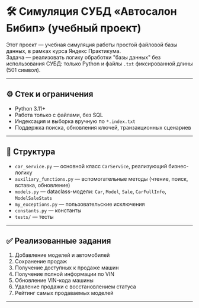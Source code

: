 # 🛠 Симуляция СУБД «Автосалон Бибип» (учебный проект)

Этот проект — учебная симуляция работы простой файловой базы данных, в рамках курса Яндекс Практикума.  
Задача — реализовать логику обработки "базы данных" без использования СУБД: только Python и файлы `.txt` фиксированной длины (501 символ).  

---

## ⚙️ Стек и ограничения
- Python 3.11+
- Работа только с файлами, без SQL
- Индексация и выборка вручную по `*.index.txt`
- Поддержка поиска, обновления ключей, транзакционных сценариев

---

## 📂 Структура
- `car_service.py` — основной класс `CarService`, реализующий бизнес-логику
- `auxiliary_functions.py` — вспомогательные методы (чтение, поиск, вставка, обновление)
- `models.py` — dataclass-модели: `Car`, `Model`, `Sale`, `CarFullInfo`, `ModelSaleStats`
- `my_exceptions.py` — пользовательские исключения
- `constants.py` — константы
- `tests/` — тесты

---

## ✅ Реализованные задания

1. Добавление моделей и автомобилей
2. Сохранение продаж
3. Получение доступных к продаже машин
4. Получение полной информации по VIN
5. Обновление VIN-кода машины
6. Удаление продажи с восстановлением статуса
7. Рейтинг самых продаваемых моделей

---
